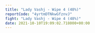 ```yaml
---
title: "Lady Vashj - Wipe 4 (48%)"
reportCode: "4yrtmDTNkwGfznvJ"
fight: "Lady Vashj - Wipe 4 (48%)"
date: 2021-10-10T19:09:02.718000+00:00
---
```

